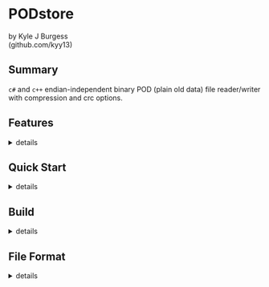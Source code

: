 # PODstore
by Kyle J Burgess<br>
(github.com/kyy13)

## Summary

`c#` and `c++` endian-independent binary POD (plain old data) file reader/writer with compression and crc options.

## Features

<details>
<summary>
details
</summary>

#### Data Types
* Store any number of arrays of POD types indexed by keys of 8-bit ASCII characters
    * 8-bit ASCII characters
    * 8-bit, 16-bit, 32-bit, or 64-bit unsigned integers
    * 8-bit, 16-bit, 32-bit, or 64-bit twos-complement signed integers
    * 32-bit, or 64-bit IEEE floating point numbers
* Individual array size is limited to 2^32 bytes

#### Data Validation
* Data types and sizes are validated on the host by providing the intended size and type of data when both storing and retrieving data.
* Corrupt files are reported on load.
* See **Checksum** for further data validation options.

#### Endian Independence
* Files keep track of the endianness they were saved in--allowing for optimal performance when writing and reading from a host with the same endianness.
* When a file is loaded into memory, the POD values are converted into the correct endianness for the host.
* Reading a file saved for an endianness that differs from the host will incur a small performance overhead.

#### Checksum
* Choose between no checksum, `adler32` checksum, or `crc32` checksum and a starting 32-bit checksum value when saving and/or loading a file.
* PODstore will automatically read and validate checksums on load.

#### Compression Level
* Choose betweening varying levels of compression based on `zlib`'s DEFLATE comoression levels.

</details>

## Quick Start

<details>
<summary>
details
</summary>

#### Steps
1. Download the latest release from the *releases* page.
2. Drop the DLL into the root directory of your build folder.
3. If using `c#`, see the *wrappers* folder for the dll import wrapper.

</details>

## Build

<details>
<summary>
details
</summary>

#### Notes
* There are precompiled binaries available on the *releases* page.
* See the build scripts in the *scripts* folder for examples on how to build with cmake.<br>The scripts are setup to target `mingw-w64` for `64-bit windows`.

#### Requirements
1. A working `c++17` (or higher) compiler.
2. `CMake` version 3.7 or higher

#### Steps
1. Run cmake with DCMAKE_BUILD_TYPE=Release to generate the build files
2. Run make to compile

</details>

## File Format

<details>
<summary>
details
</summary>

<br>
All character types are stored in ASCII where the smallest byte corresponds to the left-most character.

#### HEADER
| byte(s) | value(s)
| --- | --- |
| `0...3` | *signature*<br>`PODS` |
| `4...7` | *endianness*<br>`LITE` little endian<br>`BIGE` big endian |
| `8...11` | *checksum*<br>`NONE` no checksum<br>`AD32` adler32 <br>`CR32` crc32 |
| `12...15` | *reserved* |

#### BODY
| byte(s) | value(s)
| --- | --- |
| `16...N` | DEFLATE compressed bytes of a contiguous array of data blocks.<br>See **BLOCK** |

#### TRAILER
| byte(s) | value(s)
| --- | --- |
| `None` or<br>`N+1...N+4` | If *checksum* is `NONE`, then the trailer checksum must be 0 bytes.<br>If *checksum* is `AD32` or `CR32`, then 4 bytes of 32-bit unsigned integer checksum stored in the endian order specified by *endianness*. The checksum is computed for the entire file except the **TRAILER** starting at a configurable value. |

#### BLOCK
| byte(s) | value(s)
| --- | --- |
| `0...3` | *key size*<br>32-bit unsigned integer stored in the endian order specified by *endianness*.<br>Represents the number of characters in the *key*. |
| `4...7` | *data size*<br>32-bit unsigned integer stored in the endian order specified by *endianness*.<br>Represents the number of values in *data*.<br>NOTE: This represents the number of values not the number of bytes.
| `8...11` | *data type*<br>32-bit unsigned integer stored in the endian order specified by *endianness*<br>`0x02000001` 8-bit ASCII character<br>`0x00000001` 8-bit unsigned integer<br>`0x00000002` 16-bit unsigned integer<br>`0x00000004` 32-bit unsigned integer<br>`0x00000008` 64-bit unsigned integer<br>`0x00010001` 8-bit twos-complement signed integer<br>`0x00010002` 16-bit twos-complement signed integer<br>`0x00010004` 32-bit twos-complement signed integer<br>`0x00010008` 64-bit twos-complement signed integer<br>`0x01010004` 32-bit IEEE floating point number<br>`0x01010008` 64-bit IEEE floating point number |
| `12...X` | *key*<br>encoded as *key size* number of 8-bit ASCII characters.
| `X+1...Y` | *data*<br>encoded as *data size* number of values stored contiguously in an array where each value is stored in the endian order specified by *endianness*.
</details>
